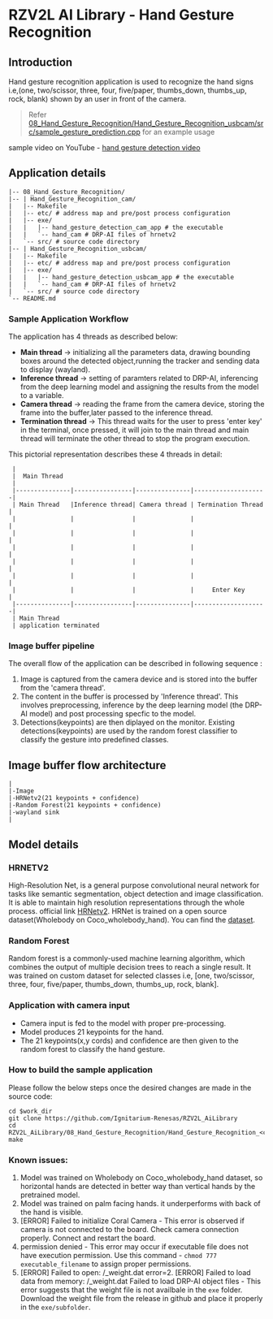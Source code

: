 # RZV2L AI Library - Hand Gesture Recognition

## Introduction

Hand gesture recognition application is used to recognize the hand signs i.e,(one, two/scissor, three, four, five/paper, thumbs_down, thumbs_up, rock, blank) shown by an user in front of the camera.

> Refer [08_Hand_Gesture_Recognition/Hand_Gesture_Recognition_usbcam/src/sample_gesture_prediction.cpp](08_hand_gesture_detection/src/sample_gesture_prediction.cpp) for an example usage

sample video on YouTube - [hand gesture detection video](https://youtu.be/HodMvkLqELc)

## Application details

```
|-- 08_Hand_Gesture_Recognition/
|-- | Hand_Gesture_Recognition_cam/
|   |-- Makefile
|   |-- etc/ # address map and pre/post process configuration
|   |-- exe/
|   |   |-- hand_gesture_detection_cam_app # the executable
|   |   `-- hand_cam # DRP-AI files of hrnetv2
|   `-- src/ # source code directory
|-- | Hand_Gesture_Recognition_usbcam/
|   |-- Makefile
|   |-- etc/ # address map and pre/post process configuration
|   |-- exe/
|   |   |-- hand_gesture_detection_usbcam_app # the executable
|   |   `-- hand_cam # DRP-AI files of hrnetv2
|   `-- src/ # source code directory
`-- README.md
```
### Sample Application Workflow

The application has 4 threads as described below:
- **Main thread** -> initializing all the parameters data, drawing bounding boxes around the detected object,running the tracker and sending data to display (wayland).
- **Inference thread** -> setting of paramters related to DRP-AI, inferencing from the deep learning model and assigning the results from the model to a variable.
- **Camera thread** -> reading the frame from the camera device, storing the frame into the buffer,later passed to the inference thread.
- **Termination thread** -> This thread waits for the user to press 'enter key' in the terminal, once pressed, it will join to the main thread and main thread will terminate the other thread to stop the program execution.

This pictorial representation describes these 4 threads in detail:

     |
     |  Main Thread
     |
     |---------------|----------------|---------------|--------------------|
     | Main Thread   |Inference thread| Camera thread | Termination Thread |
     |               |                |               |                    |
     |               |                |               |                    |
     |               |                |               |                    |
     |               |                |               |                    |
     |               |                |               |                    |
     |               |                |               |     Enter Key      |
     |---------------|----------------|---------------|--------------------|
     | Main Thread
     | application terminated


### Image buffer pipeline
The overall flow of the application can be described in following sequence :
1. Image is captured from the camera device and is stored into the buffer from the 'camera thread'.
2. The content in the buffer is processed by 'Inference thread'. This involves preprocessing, inference by the deep learning model (the DRP-AI model) and post processing specfic to the model.
3. Detections(keypoints) are then diplayed on the monitor. Existing detections(keypoints) are used by the random forest classifier to classify the gesture into predefined classes.

## Image buffer flow architecture

    |
    |-Image
    |-HRNetv2(21 keypoints + confidence)
    |-Random Forest(21 keypoints + confidence)
    |-wayland sink
    |

## Model details

### HRNETV2

High-Resolution Net, is a general purpose convolutional neural network for tasks like semantic segmentation, object detection and image classification. It is able to maintain high resolution representations through the whole process. official link [HRNetv2](hhttps://arxiv.org/pdf/1908.07919v2.pdf).
HRNet is trained on a open source dataset(Wholebody on Coco_wholebody_hand).
You can find the [dataset](https://github.com/jin-s13/COCO-WholeBody/).

### Random Forest

Random forest is a commonly-used machine learning algorithm, which combines the output of multiple decision trees to reach a single result. It was trained on custom dataset for selected classes i.e, [one, two/scissor, three, four, five/paper, thumbs_down, thumbs_up, rock, blank].


### Application with camera input
- Camera input is fed to the model with proper pre-processing.
- Model produces 21 keypoints for the hand.
- The 21 keypoints(x,y cords) and confidence are then given to the random forest to classify the hand gesture.

### How to build the sample application

Please follow the below steps once the desired changes are made in the source code:

```
cd $work_dir
git clone https://github.com/Ignitarium-Renesas/RZV2L_AiLibrary 
cd RZV2L_AiLibrary/08_Hand_Gesture_Recognition/Hand_Gesture_Recognition_<cam/usbcam> 
make
```

### Known issues:
1. Model was trained on Wholebody on Coco_wholebody_hand dataset, so horizontal hands are detected in better way than vertical hands by the pretrained model.
2. Model was trained on palm facing hands. it underperforms with back of the hand is visible.
3. [ERROR] Failed to initialize Coral Camera - This error is observed if camera is not connected to the board. Check camera connection properly. Connect and restart the board.
4. permission denied - This error may occur if executable file does not have execution permission. Use this command - `chmod 777 executable_filename` to assign proper permissions.
5. [ERROR] Failed to open: <prefix>/<prefix>_weight.dat error=2. [ERROR] Failed to load data from memory: <prefix>/<prefix>_weight.dat Failed to load DRP-AI object files - This error suggests that the weight file is not availbale in the `exe` folder. Download the weight file from the release in github and place it properly in the `exe/subfolder`.
